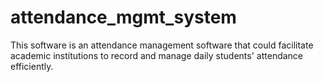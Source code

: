 # attendance_mgmt_system
This software is an attendance management software that could facilitate academic institutions to record and manage daily students' attendance efficiently.
